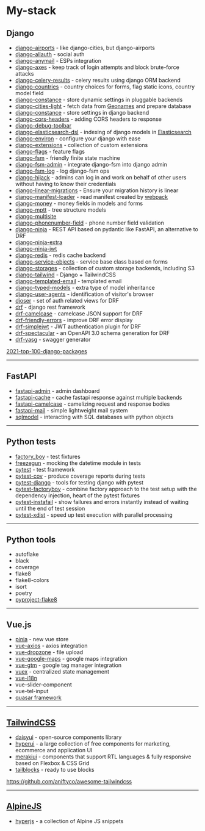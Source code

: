 # My-stack

## Django

- [django-airports](https://github.com/bashu/django-airports) - like django-cities, but django-airports
- [django-allauth](https://django-allauth.readthedocs.io/en/latest/installation.html) - social auth
- [django-anymail](https://github.com/anymail/django-anymail) - ESPs integration
- [django-axes](https://github.com/jazzband/django-axes) - keep track of login attempts and block brute-force attacks
- [django-celery-results](https://github.com/celery/django-celery-results) - celery results using django ORM backend
- [django-countries](https://github.com/SmileyChris/django-countries) - country choices for forms, flag static icons, country model field
- [django-constance](https://github.com/jazzband/django-constance) - store dynamic settings in pluggable backends
- [django-cities-light](https://github.com/yourlabs/django-cities-light) - fetch data from [Geonames](http://www.geonames.org/) and prepare database
- [django-constance](https://github.com/jazzband/django-constance) - store settings in django backend
- [django-cors-headers](https://github.com/adamchainz/django-cors-headers) - adding CORS headers to response
- [django-debug-toolbar](https://github.com/jazzband/django-debug-toolbar)
- [django-elasticsearch-dsl](https://github.com/django-es/django-elasticsearch-dsl) - indexing of django models in [Elasticsearch](https://www.elastic.co/)
- [django-environ](https://django-environ.readthedocs.io/en/latest/) - configure your django with ease
- [django-extensions](https://github.com/django-extensions/django-extensions) - collection of custom extensions
- [django-flags](https://cfpb.github.io/django-flags/) - feature flags
- [django-fsm](https://github.com/viewflow/django-fsm) - friendly finite state machine
- [django-fsm-admin](https://github.com/gadventures/django-fsm-admin) - integrate django-fsm into django admin
- [django-fsm-log](https://github.com/jazzband/django-fsm-log) - log django-fsm ops
- [django-hijack](https://github.com/django-hijack/django-hijack) - admins can log in and work on behalf of other users without having to know their credentials
- [django-linear-migrations](https://github.com/adamchainz/django-linear-migrations) - Ensure your migration history is linear
- [django-manifest-loader](https://github.com/rykener/django-manifest-loader) - read manifest created by [webpack](https://www.npmjs.com/package/webpack-manifest-plugin)
- [django-money](https://github.com/django-money/django-money) - money fields in models and forms
- [django-mptt](https://django-mptt.readthedocs.io/en/latest/) - tree structure models
- [django-multisite](https://github.com/ecometrica/django-multisite)
- [django-phonenumber-field](https://github.com/stefanfoulis/django-phonenumber-field) - phone number field validation
- [django-ninja](https://django-ninja.rest-framework.com/) - REST API based on pydantic like FastAPI, an alternative to DRF
- [django-ninja-extra](https://github.com/eadwinCode/django-ninja-extra)
- [django-ninja-jwt](https://github.com/eadwinCode/django-ninja-jwt)
- [django-redis](https://github.com/jazzband/django-redis) - redis cache backend
- [django-service-objects](https://django-service-objects.readthedocs.io/en/latest/) - service base class based on forms
- [django-storages](https://django-storages.readthedocs.io/en/latest/) - collection of custom storage backends, including S3
- [django-tailwind](https://github.com/timonweb/django-tailwind) - Django + TailwindCSS
- [django-templated-email](https://github.com/vintasoftware/django-templated-email) - templated email
- [django-typed-models](https://github.com/craigds/django-typed-models) - extra type of model inheritance
- [django-user-agents](https://github.com/selwin/django-user_agents) - identification of visitor's browser
- [djoser](https://github.com/sunscrapers/djoser) - set of auth related views for DRF
- [drf](https://www.django-rest-framework.org/) - django rest framework
- [drf-camelcase](https://github.com/vbabiy/djangorestframework-camel-case) - camelcase JSON support for DRF
- [drf-friendly-errors](https://github.com/FutureMind/drf-friendly-errors) - improve DRF error display
- [drf-simplejwt](https://github.com/jazzband/djangorestframework-simplejwt) - JWT authentication plugin for DRF
- [drf-spectacular](https://github.com/tfranzel/drf-spectacular) - an OpenAPI 3.0 schema generation for DRF
- [drf-yasg](https://github.com/axnsan12/drf-yasg) - swagger generator

[2021-top-100-django-packages](https://blog.devgenius.io/2021-top-100-django-packages-list-during-the-year-92fef0ba79c9?gi=f683fb71ca8e)

---
## FastAPI

- [fastapi-admin](https://github.com/fastapi-admin/fastapi-admin) - admin dashboard
- [fastapi-cache](https://github.com/long2ice/fastapi-cache) - cache fastapi response against multiple backends
- [fastapi-camelcase](https://nf1s.github.io/fastapi-camelcase) - camelizing request and response bodies
- [fastapi-mail](https://github.com/sabuhish/fastapi-mail) - simple lightweight mail system
- [sqlmodel](https://sqlmodel.tiangolo.com/) - interacting with SQL databases with python objects

---
## Python tests

- [factory_boy](https://factoryboy.readthedocs.io/en/stable/) - test fixtures
- [freezegun](https://github.com/spulec/freezegun) - mocking the datetime module in tests
- [pytest](https://docs.pytest.org/en/6.2.x/) - test framework
- [pytest-cov](https://github.com/pytest-dev/pytest-cov) - produce coverage reports during tests
- [pytest-django](https://pytest-django.readthedocs.io/en/latest/) - tools for testing django with pytest
- [pytest-factoryboy](https://pytest-factoryboy.readthedocs.io/) - combine factory approach to the test setup with the dependency injection, heart of the pytest fixtures
- [pytest-instafail](https://github.com/pytest-dev/pytest-instafail) - show failures and errors instantly instead of waiting until the end of test session
- [pytest-xdist](https://github.com/pytest-dev/pytest-xdist) - speed up test execution with parallel processing

---
## Python tools

- autoflake
- black
- coverage
- flake8
- flake8-colors
- isort
- poetry
- [pyproject-flake8](https://github.com/csachs/pyproject-flake8)

---
## Vue.js

- [pinia](https://pinia.vuejs.org/) - new vue store
- [vue-axios](https://www.npmjs.com/package/vue-axios) - axios integration
- [vue-dropzone](https://www.npmjs.com/package/vue2-dropzone) - file upload
- [vue-google-maps](https://www.npmjs.com/package/vue2-google-maps) - google maps integration
- [vue-gtm](https://www.npmjs.com/package/@gtm-support/vue2-gtm) - google tag manager integration
- [vuex](https://github.com/vuejs/vuex) - centralized state management
- [vue-i18n](https://www.npmjs.com/package/vue-i18n)
- vue-slider-component
- vue-tel-input
- [quasar framework](https://quasar.dev/)

---
## [TailwindCSS](https://github.com/tailwindlabs/tailwindcss)

- [daisyui](https://github.com/saadeghi/daisyui) - open-source components library
- [hyperui](https://github.com/markmead/hyperui) - a large collection of free components for marketing, ecommerce and application UI
- [merakiui](https://github.com/merakiui/merakiui) - components that support RTL languages & fully responsive based on Flexbox & CSS Grid
- [tailblocks](https://github.com/mertJF/tailblocks) - ready to use blocks

https://github.com/aniftyco/awesome-tailwindcss

---
## [AlpineJS](https://github.com/alpinejs/alpine)

- [hyperjs](https://js.hyperui.dev/) - a collection of Alpine JS snippets
